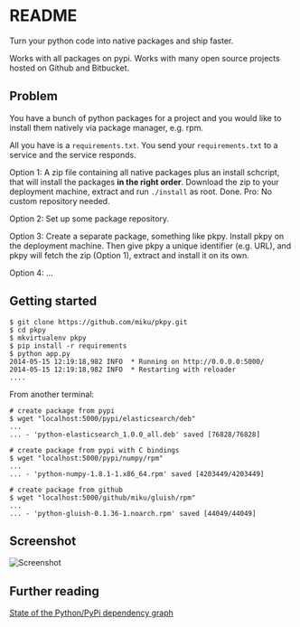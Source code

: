 README
======

Turn your python code into native packages and ship faster.

Works with all packages on pypi. Works with many
open source projects hosted on Github and Bitbucket.

Problem
-------

You have a bunch of python packages for a project and you would like
to install them natively via package manager, e.g. rpm.

All you have is a `requirements.txt`. You send your `requirements.txt`
to a service and the service responds.

Option 1: A zip file containing all native packages plus an install
schcript, that will install the packages **in the right order**.
Download the zip to your deployment machine, extract and run `./install`
as root. Done. Pro: No custom repository needed.

Option 2: Set up some package repository.

Option 3: Create a separate package, something like pkpy. Install
pkpy on the deployment machine. Then give pkpy a unique
identifier (e.g. URL), and pkpy will fetch the zip (Option 1),
extract and install it on its own.

Option 4: ...

Getting started
---------------

    $ git clone https://github.com/miku/pkpy.git
    $ cd pkpy
    $ mkvirtualenv pkpy
    $ pip install -r requirements
    $ python app.py
    2014-05-15 12:19:18,982 INFO  * Running on http://0.0.0.0:5000/
    2014-05-15 12:19:18,982 INFO  * Restarting with reloader
    ....

From another terminal:

    # create package from pypi
    $ wget "localhost:5000/pypi/elasticsearch/deb"
    ...
    ... - 'python-elasticsearch_1.0.0_all.deb' saved [76828/76828]

    # create package from pypi with C bindings
    $ wget "localhost:5000/pypi/numpy/rpm"
    ...
    ... - 'python-numpy-1.8.1-1.x86_64.rpm' saved [4203449/4203449]

    # create package from github
    $ wget "localhost:5000/github/miku/gluish/rpm"
    ...
    ... - 'python-gluish-0.1.36-1.noarch.rpm' saved [44049/44049]


Screenshot
----------

![Screenshot](https://cdn.mediacru.sh/xV4nJ9Dyot8b.png)


Further reading
---------------

[State of the Python/PyPi dependency graph](http://ogirardot.wordpress.com/2013/01/05/state-of-the-pythonpypi-dependency-graph/)